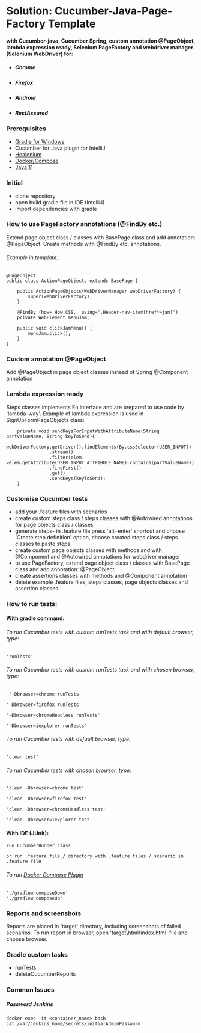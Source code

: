 # Solution: Cucumber-Java-Page-Factory Template
#### with Cucumber-java, Cucumber Spring, custom annotation @PageObject, lambda expression ready, Selenium PageFactory and webdriver manager (Selenium WebDriver) for:
* ##### Chrome
* ##### Firefox
* ##### Android
* ##### RestAssured


### Prerequisites
* [Gradle for Windows](https://gradle.org/next-steps/?version=7.4.2&format=bin)
* Cucumber for Java plugin for IntelliJ
* [Healenium](https://github.com/healenium/healenium-backend)
* [Docker/Compose](https://docs.docker.com/desktop/install/windows-install/)
* [Java 11](https://www.oracle.com/mx/java/technologies/javase/jdk11-archive-downloads.html)

### Initial
* clone repository
* open build.gradle file in IDE (IntelliJ)
* import dependencies with gradle

### How to use PageFactory annotations (@FindBy etc.)
Extend page object class / classes with BasePage class and add annotation: @PageObject. Create methods with @FindBy etc. annotations.

###### Example in template:
```
@PageObject
public class ActionPageObjects extends BasePage {

    public ActionPageObjects(WebDriverManager webDriverFactory) {
        super(webDriverFactory);
    }

    @FindBy (how= How.CSS,  using=".Header-nav-item[href*=jam]")
    private WebElement menuJam;

    public void clickJamMenu() {
        menuJam.click();
    }
}
```

### Custom annotation @PageObject
Add @PageObject in page object classes instead of Spring @Component annotation

### Lambda expression ready
Steps classes implements En interface and are prepared to use code by 'lambda-way'. Example of lambda expression is used in SignUpFormPageObjects class:
```
    private void sendKeysForInputWithAttributeName(String partValueName, String keyToSend){
        webDriverFactory.getDriver().findElements(By.cssSelector(USER_INPUT))
                .stream()
                .filter(elem->elem.getAttribute(USER_INPUT_ATTRIBUTE_NAME).contains(partValueName))
                .findFirst()
                .get()
                .sendKeys(keyToSend);
    }
```

### Customise Cucumber tests
* add your .feature files with scenarios
* create custom steps class / steps classes with @Autowired annotations for page objects class / classes
* generate steps- in .feature file press 'alt+enter' shortcut and choose 'Create step definition' option, choose created steps class / steps classes to paste steps
* create custom page objects classes with methods and with @Component and @Autowired annotations for webdriver manager
* to use PageFactory, extend page object class / classes with BasePage class and add annotation: @PageObject
* create assertions classes with methods and @Component annotation
* delete example .feature files, steps classes, page objects classes and assertion classes

### How to run tests:
#### With gradle command:

###### To run Cucumber tests with custom runTests task and with default browser, type:
```
'runTests'
 ```

###### To run Cucumber tests with custom runTests task and with chosen browser, type:
```
 '-Dbrowser=chrome runTests'
 ```
 ```
 '-Dbrowser=firefox runTests'
 ```
 ```
 '-Dbrowser=chromeHeadless runTests'
 ```
 ```
 '-Dbrowser=iexplorer runTests'
 ```

###### To run Cucumber tests with default browser, type:
```
'clean test'
```

###### To run Cucumber tests with chosen browser, type:
```
'clean -Dbrowser=chrome test'
```
```
'clean -Dbrowser=firefox test'
```
```
'clean -Dbrowser=chromeHeadless test'
```
```
'clean -Dbrowser=iexplorer test'
```

#### With IDE (JUnit):
```
run CucumberRunner class
```
```
or run .feature file / directory with .feature files / scenario in .feature file
```

###### To run [Docker Compose Plugin](https://github.com/avast/gradle-docker-compose-plugin)
```
'./gradlew composeDown'
'./gradlew composeUp'
```

### Reports and screenshots
Reports are placed in 'target' directory, including screenshots of failed scenarios.
To run report in browser, open 'target\html\index.html' file and choose browser.

### Gradle custom tasks
* runTests
* deleteCucumberReports

### Common Issues

##### Password Jenkins
```
docker exec -it <container_name> bash
cat /var/jenkins_home/secrets/initialAdminPassword
```